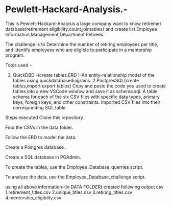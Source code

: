# Pewlett-Hackard-Analysis.-

This is Pewlett-Hackard-Analysis a large company want to know retiremet database(retirement eligibility,count,jointables) and create list Employee Information,Management,Department Retirees.

The challenge is to Determine the number of retiring employees per title, and identify employees who are eligible to participate in a mentorship program. 

Tools used -
1. QuickDBD -(create tables,ERD )-An entity-relationship model of the tables using quickdatabasediagrams.
2.PostgresSQL(create tables,import export tables)
Copy and paste the code you used to create tables into a new VSCode window and save it as schema.sql.
A table schema for each of the six CSV files with specific data types, primary keys, foreign keys, and other constraints.
Imported CSV files into their corresponding SQL table.

Steps executed
Clone this repository .

Find the CSVs in the data folder.

Follow the ERD to model the data.

Create a Postgres database .

Create a SQL database in PGAdmin.

To create the tables, use the Employee_Database_querries script.

To analyze the data, use the Employee_Database_challenge script.


using all above information-(in DATA FOLDER)
created following output csv
1.retirement_titles.csv
2.unique_titles.csv
3.retiring_titles.csv
4.mentorship_eligibilty.csv